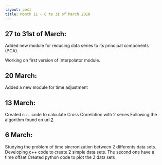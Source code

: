 ```yaml
---
layout: post
title: Month 11 - 6 to 31 of March 2018
---
```


## 27 to 31st of March:

Added new module for reducing data series to its principal components (PCA).

Working on first version of Interpolator module.


## 20 March: 

Added a new module for time adjustment


## 13 March: 

Created c++ code to calculate Cross Correlation with 2 series Following the algorithm found on url [2](http://paulbourke.net/miscellaneous/correlate/)


## 6 March: 

Studying the problem of time sincronization between 2 differents data sets. Developing c++ code to create 2 simple data sets. The second one have a time offset Created python code to plot the 2 data sets 


